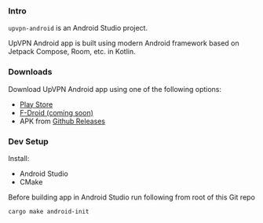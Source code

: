 ### Intro

`upvpn-android` is an Android Studio project.

UpVPN Android app is built using modern Android framework based on Jetpack Compose, Room, etc. in Kotlin.

### Downloads

Download UpVPN Android app using one of the following options:
- [Play Store](https://play.google.com/store/apps/details?id=app.upvpn.upvpn)
- [F-Droid (coming soon)]()
- APK from [Github Releases](https://github.com/upvpn/upvpn-app/releases)

### Dev Setup

Install:
- Android Studio
- CMake


Before building app in Android Studio run following from root of this Git repo

```
cargo make android-init
```
